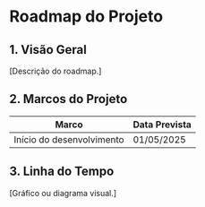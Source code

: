 # Roadmap do Projeto

## 1. Visão Geral
[Descrição do roadmap.]

## 2. Marcos do Projeto
| Marco | Data Prevista |
|-------|--------------|
| Início do desenvolvimento | 01/05/2025 |

## 3. Linha do Tempo
[Gráfico ou diagrama visual.]
